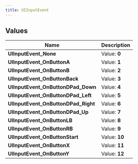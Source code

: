 ```yaml
---
title: UIInputEvent
---
```


## Values

| Name | Description |
| ---- | ----------- |
| **UIInputEvent\_None** | Value: **0** |
| **UIInputEvent\_OnButtonA** | Value: **1** |
| **UIInputEvent\_OnButtonB** | Value: **2** |
| **UIInputEvent\_OnButtonBack** | Value: **3** |
| **UIInputEvent\_OnButtonDPad\_Down** | Value: **4** |
| **UIInputEvent\_OnButtonDPad\_Left** | Value: **5** |
| **UIInputEvent\_OnButtonDPad\_Right** | Value: **6** |
| **UIInputEvent\_OnButtonDPad\_Up** | Value: **7** |
| **UIInputEvent\_OnButtonLB** | Value: **8** |
| **UIInputEvent\_OnButtonRB** | Value: **9** |
| **UIInputEvent\_OnButtonStart** | Value: **10** |
| **UIInputEvent\_OnButtonX** | Value: **11** |
| **UIInputEvent\_OnButtonY** | Value: **12** |

